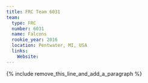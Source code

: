 ```yaml
---
title: FRC Team 6031
team:
  type: FRC
  number: 6031
  name: Falcons
  rookie_year: 2016
  location: Pentwater, MI, USA
  links:
    Website:
---
```


{% include remove_this_line_and_add_a_paragraph %}